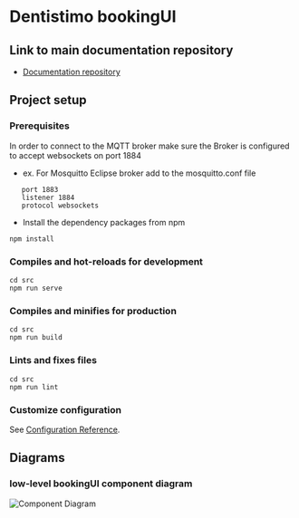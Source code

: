 # Dentistimo bookingUI 

## Link to main documentation repository

- [Documentation repository](https://github.com/krasen86/documentation)

## Project setup

### Prerequisites
In order to connect to the MQTT broker make sure the Broker is configured to accept websockets on port 1884
- ex. For Mosquitto Eclipse broker add to the mosquitto.conf file 

```
   port 1883
   listener 1884
   protocol websockets
``` 
- Install the dependency packages from npm
``` 
npm install
```

### Compiles and hot-reloads for development
```
cd src
npm run serve
```

### Compiles and minifies for production
```
cd src
npm run build
```

### Lints and fixes files
```
cd src
npm run lint
```

### Customize configuration
See [Configuration Reference](https://cli.vuejs.org/config/).

## Diagrams

### low-level bookingUI component diagram
![Component Diagram](./documentation/ComponentBookingUI-1.png)
